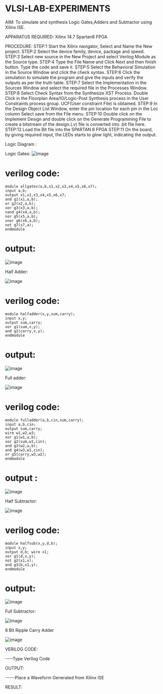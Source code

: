 # VLSI-LAB-EXPERIMENTS
AIM: To simulate and synthesis Logic Gates,Adders and Subtractor using Xilinx ISE.

APPARATUS REQUIRED: Xilinx 14.7 Spartan6 FPGA

PROCEDURE: STEP:1 Start the Xilinx navigator, Select and Name the New project. STEP:2 Select the device family, device, package and speed. STEP:3 Select new source in the New Project and select Verilog Module as the Source type. STEP:4 Type the File Name and Click Next and then finish button. Type the code and save it. STEP:5 Select the Behavioral Simulation in the Source Window and click the check syntax. STEP:6 Click the simulation to simulate the program and give the inputs and verify the outputs as per the truth table. STEP:7 Select the Implementation in the Sources Window and select the required file in the Processes Window. STEP:8 Select Check Syntax from the Synthesize XST Process. Double Click in the Floorplan Area/IO/Logic-Post Synthesis process in the User Constraints process group. UCF(User constraint File) is obtained. STEP:9 In the Design Object List Window, enter the pin location for each pin in the Loc column Select save from the File menu. STEP:10 Double click on the Implement Design and double click on the Generate Programming File to create a bitstream of the design.(.v) file is converted into .bit file here. STEP:12 Load the Bit file into the SPARTAN 6 FPGA STEP:11 On the board, by giving required input, the LEDs starts to glow light, indicating the output.

Logic Diagram :

Logic Gates:
![image](https://github.com/navaneethans/VLSI-LAB-EXPERIMENTS/assets/6987778/ee17970c-3ac9-4603-881b-88e2825f41a4)
# verilog code:
```
module allgates(a,b,x1,x2,x3,x4,x5,x6,x7);
input a,b;
output x1,x2,x3,x4,x5,x6,x7;
and g1(x1,a,b);
or g2(x2,a,b);
xor g3(x3,a,b);
nand g4(x4,a,b);
nor g5(x5,a,b);
xnor g6(x6,a,b);
not g7(x7,a);
endmodule
```
# output:
![image](https://github.com/navaneethans/VLSI-LAB-EXP-1/assets/161430429/b225e4fa-b7ac-4420-9f9d-096ed8cec5fd)


Half Adder:

![image](https://github.com/navaneethans/VLSI-LAB-EXPERIMENTS/assets/6987778/0e1ecb96-0c25-4556-832b-aeeedfdfe7b9)

# verilog code:
```
module halfadder(x,y,sum,carry);
input x,y;
output sum,carry;
xor g1(sum,x,y);
and g2(carry,x,y);
endmodule

```
# output:

![image](https://github.com/navaneethans/VLSI-LAB-EXP-1/assets/161430429/592c4da1-7ac4-41c5-aedd-c62f8ef1a830)



Full adder:

![image](https://github.com/navaneethans/VLSI-LAB-EXPERIMENTS/assets/6987778/9bb3964c-438f-469d-a3de-c1cca6f323fb)

# verilog code:
```
module fulladder(a,b,cin,sum,carry);
input a,b,cin;
output sum,carry;
wire w1,w2,w3;
xor g1(w1,a,b);
xor g2(sum,w1,cin);
and g3(w2,a,b);
and g4(w3,w1,cin);
or g5(carry,w3,w2);
endmodule
```
# output :

![image](https://github.com/navaneethans/VLSI-LAB-EXP-1/assets/161430429/c907ec09-5052-4ee7-b69b-8e998e73984e)


Half Subtractor:

![image](https://github.com/navaneethans/VLSI-LAB-EXPERIMENTS/assets/6987778/731470b7-eb4e-49f8-8bb7-2994052a7184)

# verilog code:
```
module halfsub(x,y,d,b);
input x,y;
output d,b; wire x1;
xor g1(d,x,y);
not g2(x1,x);
and g3(b,x1,y);
endmodule
```
# output:

![image](https://github.com/navaneethans/VLSI-LAB-EXP-1/assets/161430429/226f7e41-c990-458a-8dc8-3c835ce276bc)




Full Subtractor:

![image](https://github.com/navaneethans/VLSI-LAB-EXPERIMENTS/assets/6987778/d66f874b-c1f2-44b3-a035-7149b56430c1)



8 Bit Ripple Carry Adder

![image](https://github.com/navaneethans/VLSI-LAB-EXPERIMENTS/assets/6987778/7385a408-40a5-4203-8050-b72818622d79)



VERILOG CODE:

----Type Verilog Code

OUTPUT:

-----Place a Waveform Generated from Xilinx ISE

RESULT:


